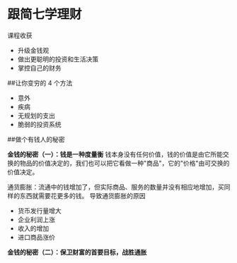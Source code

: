 # 跟简七学理财
课程收获
- 升级金钱观
- 做出更聪明的投资和生活决策
- 掌控自己的财务

##让你变穷的 4 个方法

- 意外
- 疾病
- 无规划的支出
- 脆弱的投资系统

##做个有钱人的秘密

**金钱的秘密（一）：钱是一种度量衡**
钱本身没有任何价值，钱的价值是由它所能交换的物品的价值决定的，我们也可以把它看做一种"商品"，它的"价格"由可交换的价值决定。

通货膨胀：流通中的钱增加了，但实际商品、服务的数量并没有相应地增加，买同样的东西就需要花更多的钱。
导致通货膨胀的原因
- 货币发行量增大
- 企业利润上涨
- 收入的增加
- 进口商品涨价

**金钱的秘密（二）：保卫财富的首要目标，战胜通胀**